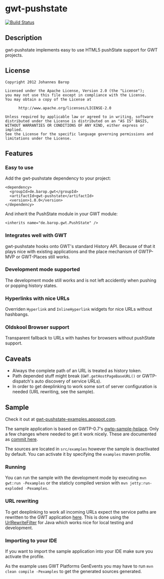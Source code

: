 # gwt-pushstate

[![Build Status](https://buildhive.cloudbees.com/job/jbarop/job/gwt-pushstate/badge/icon)](https://buildhive.cloudbees.com/job/jbarop/job/gwt-pushstate/)


## Description

gwt-pushstate implements easy to use HTML5 pushState support for GWT projects.


## License

    Copyright 2012 Johannes Barop
    
    Licensed under the Apache License, Version 2.0 (the "License");
    you may not use this file except in compliance with the License.
    You may obtain a copy of the License at
    
          http://www.apache.org/licenses/LICENSE-2.0
    
    Unless required by applicable law or agreed to in writing, software
    distributed under the License is distributed on an "AS IS" BASIS,
    WITHOUT WARRANTIES OR CONDITIONS OF ANY KIND, either express or implied.
    See the License for the specific language governing permissions and
    limitations under the License.


## Features

### Easy to use

Add the gwt-pushstate dependency to your project:

    <dependency>
      <groupId>de.barop.gwt</groupId>
      <artifactId>gwt-pushstate</artifactId>
      <version>1.0.0</version>
    </dependency>

And inherit the PushState module in your GWT module:

    <inherits name="de.barop.gwt.PushState" />


### Integrates well with GWT

gwt-pushstate hooks onto GWT's standard History API. Because of that it plays nice with existing applications and the place mechanism of GWTP-MVP or GWT-Places still works.


### Development mode supported

The development mode still works and is not left accidently when pushing or popping history states.


### Hyperlinks with nice URLs

Overriden ``Hyperlink`` and ``InlineHyperlink`` widgets for nice URLs without hashbangs.


### Oldskool Browser support

Transparent fallback to URLs with hashes for browsers without pushState support.


## Caveats

* Always the complete path of an URL is treated as history token.
* Path depended stuff might break (``GWT.getHostPageBaseURL()`` or GWTP-dispatch's auto discovery of service URLs).
* In order to get deeplinking to work some sort of server configuration is needed (URL rewriting, see the sample).


## Sample

Check it out at [gwt-pushstate-examples.appspot.com](http://gwt-pushstate-examples.appspot.com).

The sample application is based on GWTP-0.7's [gwtp-sample-hplace](https://github.com/ArcBees/GWTP/tree/391aaa1cfdee94564ab1a6438b482054e076a84c/gwtp-samples/gwtp-sample-hplace). Only a few changes where needed to get it work nicely. These are documented as [commit here](https://github.com/jbarop/gwt-pushstate/commit/a3d278b2fae71adc4ea7fb22c5eb121ada36b644).

The sources are located in ``src/examples`` however the sample is deactivated by default. You can activate it by specifying the ``examples`` maven profile.


### Running

You can run the sample with the development mode by executing ``mvn gwt:run -Pexamples`` or the staticly compiled version with ``mvn jetty:run-exploded -Pexamples``.


### URL rewriting

To get deeplinking to work all incoming URLs expect the service paths are rewritten to the GWT application [here](https://github.com/jbarop/gwt-pushstate/blob/master/src/examples/webapp/WEB-INF/urlrewrite.xml). This is done using the [UrlRewriteFilter](http://tuckey.org/urlrewrite/) for Java which works nice for local testing and development.


### Importing to your IDE

If you want to import the sample application into your IDE make sure you activate the profile.

As the example uses GWT Platforms GenEvents you may have to run ``mvn clean compile -Pexamples`` to get the generated sources generated.
